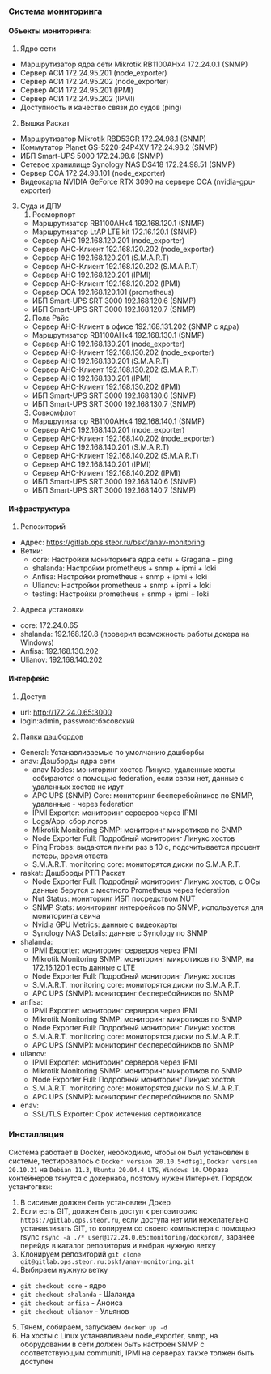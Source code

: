 ### Система мониторинга

#### Объекты мониторинга:

1. Ядро сети
  - Маршрутизатор ядра сети Mikrotik RB1100AHx4 172.24.0.1 (SNMP)
  - Сервер АСИ 172.24.95.201 (node_exporter)
  - Сервер АСИ 172.24.95.202 (node_exporter)
  - Сервер АСИ 172.24.95.201 (IPMI)
  - Сервер АСИ 172.24.95.202 (IPMI)
  - Доступность и качество связи до судов (ping)
2. Вышка Раскат
  - Маршрутизатор Mikrotik RBD53GR 172.24.98.1 (SNMP)
  - Коммутатор Planet GS-5220-24P4XV 172.24.98.2 (SNMP)
  - ИБП Smart-UPS 5000 172.24.98.6 (SNMP) 
  - Сетевое хранилище Synology NAS DS418 172.24.98.51 (SNMP)
  - Сервер ОСА 172.24.98.101 (node_exporter)
  - Видеокарта NVIDIA GeForce RTX 3090 на сервере ОСА (nvidia-gpu-exporter)
3. Суда и ДПУ
    1. Росморпорт
      - Маршрутизатор RB1100AHx4 192.168.120.1 (SNMP)
      - Маршрутизатор LtAP LTE kit 172.16.120.1 (SNMP)
      - Сервер АНС 192.168.120.201 (node_exporter)
      - Сервер АНС-Клиент 192.168.120.202 (node_exporter)
      - Сервер АНС 192.168.120.201 (S.M.A.R.T)
      - Сервер АНС-Клиент 192.168.120.202 (S.M.A.R.T)
      - Сервер АНС 192.168.120.201 (IPMI)
      - Сервер АНС-Клиент 192.168.120.202 (IPMI)
      - Сервер ОСА 192.168.120.101 (prometheus)
      - ИБП Smart-UPS SRT 3000 192.168.120.6 (SNMP)
      - ИБП Smart-UPS SRT 3000 192.168.120.7 (SNMP)
    2. Пола Райс
      - Сервер АНС-Клиент в офисе 192.168.131.202 (SNMP с ядра)
      - Маршрутизатор RB1100AHx4 192.168.130.1 (SNMP)
      - Сервер АНС 192.168.130.201 (node_exporter)
      - Сервер АНС-Клиент 192.168.130.202 (node_exporter)
      - Сервер АНС 192.168.130.201 (S.M.A.R.T)
      - Сервер АНС-Клиент 192.168.130.202 (S.M.A.R.T)
      - Сервер АНС 192.168.130.201 (IPMI)
      - Сервер АНС-Клиент 192.168.130.202 (IPMI)
      - ИБП Smart-UPS SRT 3000 192.168.130.6 (SNMP)
      - ИБП Smart-UPS SRT 3000 192.168.130.7 (SNMP)
    3. Совкомфлот
      - Маршрутизатор RB1100AHx4 192.168.140.1 (SNMP)
      - Сервер АНС 192.168.140.201 (node_exporter)
      - Сервер АНС-Клиент 192.168.140.202 (node_exporter)
      - Сервер АНС 192.168.140.201 (S.M.A.R.T)
      - Сервер АНС-Клиент 192.168.140.202 (S.M.A.R.T)
      - Сервер АНС 192.168.140.201 (IPMI)
      - Сервер АНС-Клиент 192.168.140.202 (IPMI)
      - ИБП Smart-UPS SRT 3000 192.168.140.6 (SNMP)
      - ИБП Smart-UPS SRT 3000 192.168.140.7 (SNMP)

#### Инфраструктура

1. Репозиторий
  - Адрес: https://gitlab.ops.steor.ru/bskf/anav-monitoring
  - Ветки:
    - core: Настройки мониторинга ядра сети + Gragana + ping 
	- shalanda: Настройки prometheus + snmp + ipmi + loki
	- Anfisa: Настройки prometheus + snmp + ipmi + loki
	- Ulianov: Настройки prometheus + snmp + ipmi + loki
	- testing: Настройки prometheus + snmp + ipmi + loki
2. Адреса установки
  - core: 172.24.0.65
  - shalanda: 192.168.120.8 (проверил возможность работы докера на Windows)
  - Anfisa: 192.168.130.202
  - Ulianov: 192.168.140.202

#### Интерфейс

1. Доступ
  - url: http://172.24.0.65:3000
  - login:admin, password:бэсовский
2. Папки дашбордов
  - General: Устанавливаемые по умолчанию дашборбы
  - anav: Дашборды ядра сети
    - anav Nodes: мониторинг хостов Линукс, удаленные хосты собираются с помощью federation, если связи нет, данные с удаленных хостов не идут
    - APC UPS (SNMP) Core: мониторинг бесперебойников по SNMP, удаленные - через federation
    - IPMI Exporter: мониторинг серверов через IPMI
    - Logs/App: сбор логов 
    - Mikrotik Monitoring SNMP: мониторинг микротиков по SNMP
    - Node Exporter Full: Подробный мониторинг Линукс хостов
    - Ping Probes: выдаются пинги раз в 10 с, подсчитывается процент потерь, время ответа
    - S.M.A.R.T. monitoring core: мониторятся диски по S.M.A.R.T.
  - raskat: Дашборды РТП Раскат
    - Node Exporter Full: Подробный мониторинг Линукс хостов, с ОСы данные берутся с местного Prometheus через federation
    - Nut Status: мониторинг ИБП посредством NUT
    - SNMP Stats: мониторинг интерфейсов по SNMP, используется для мониторинга свича
    - Nvidia GPU Metrics: данные с видеокарты
    - Synology NAS Details: данные с Synology по SNMP
  - shalanda:
    - IPMI Exporter: мониторинг серверов через IPMI
    - Mikrotik Monitoring SNMP: мониторинг микротиков по SNMP, на 172.16.120.1 есть данные с LTE
    - Node Exporter Full: Подробный мониторинг Линукс хостов 
    - S.M.A.R.T. monitoring core: мониторятся диски по S.M.A.R.T.
    - APC UPS (SNMP): мониторинг бесперебойников по SNMP
  - anfisa:
    - IPMI Exporter: мониторинг серверов через IPMI
    - Mikrotik Monitoring SNMP: мониторинг микротиков по SNMP
    - Node Exporter Full: Подробный мониторинг Линукс хостов 
    - S.M.A.R.T. monitoring core: мониторятся диски по S.M.A.R.T.
    - APC UPS (SNMP): мониторинг бесперебойников по SNMP
  - ulianov:
    - IPMI Exporter: мониторинг серверов через IPMI
    - Mikrotik Monitoring SNMP: мониторинг микротиков по SNMP
    - Node Exporter Full: Подробный мониторинг Линукс хостов 
    - S.M.A.R.T. monitoring core: мониторятся диски по S.M.A.R.T.
    - APC UPS (SNMP): мониторинг бесперебойников по SNMP
  - enav:
    - SSL/TLS Exporter: Срок истечения сертификатов

### Инсталляция 

Система работает в Docker, необходимо, чтобы он был установлен в системе, тестировалось с `Docker version 20.10.5+dfsg1`, `Docker version 20.10.21` на `Debian 11.3`, `Ubuntu 20.04.4 LTS`, `Windows 10`. Образа контейнеров тянутся с докернаба, поэтому нужен Интернет. Порядок устангогвки:

1. В сисиеме должен быть установлен Докер
2. Если есть GIT, должен быть доступ к репозиторию `https://gitlab.ops.steor.ru`, если доступа нет или нежелательно устанавливать GIT, то копируем со своего компьютера с помощью rsync `rsync -a ./* user@172.24.0.65:monitoring/dockprom/`, заранее перейдя в каталог репозитория и выбрав нужную ветку
3. Клонируем репозиторий `git clone git@gitlab.ops.steor.ru:bskf/anav-monitoring.git`
4. Выбираем нужную ветку 
  - `git checkout core` - ядро
  - `git checkout shalanda` - Шаланда
  - `git checkout anfisa` - Анфиса
  - `git checkout ulianov` - Ульянов
5. Тянем, собираем, запускаем `docker up -d`
6. На хосты с Linux устанавливаем node_exporter, snmp, на оборудовании в сети должен быть настроен SNMP с соответствующим communiti, IPMI на серверах также толжен быть доступен
